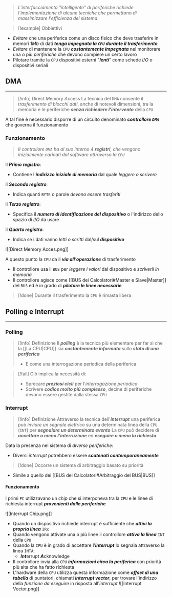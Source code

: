 >*L'interfacciamento "intelligente" di periferiche richiede l'implementazione di alcune tecniche che permettono di massimizzare l'efficienza del sistema*

>[!example] Obbiettivi

- *Evitare* che una periferica come un disco fisico che deve trasferire in memori $1Mb$ di dati ***tenga impegnata la `CPU` durante il trasferimento*** 
- *Evitare* di mantenere la `CPU` ***costantemente impegnata*** nel monitorare una o più *periferiche* che devono compiere un certo lavoro
- Pilotare tramite la `CPU` dispositivi esterni "***lenti***" come schede $I /O$ o dispositivi seriali

## DMA
---
>[!info] *D*irect *M*emory *A*ccess
>La tecnica del `DMA` consente il *trasferimento di blocchi dati*, anche di notevoli dimensioni, tra la memoria e le periferiche ***senza richiedere l'intervento*** della `CPU`

A tal fine è necessario disporre di un circuito denominato ***controllore `DMA`*** che governa il funzionamento

### Funzionamento
>*Il controllore `DMA` ha al suo interno $4$ **registri**, che vengono inizialmente caricati dal software attraverso la `CPU`*

Il ***Primo registro***:
- Contiene l'***indirizzo iniziale di memoria*** dal quale *leggere o scrivere*

Il ***Secondo registro***:
- Indica quanti `BYTE` o parole *devono essere trasferiti*

Il ***Terzo registro***:
- Specifica il ***numero di identificazione del dispositivo*** o l'indirizzo dello spazio di $I /O$ da usare

Il ***Quarto registro***:
- Indica se i dati vanno *letti o scritti* dal/sul ***dispositivo***

![[Direct Memory Acces.png]]

A questo punto la `CPU` da il ***via all'operazione*** di trasferimento
- Il controllore usa il `BUS` per *leggere i valori* dal dispositivo e *scriverli in memoria*
- Il controllore agisce come [[BUS dei Calcolatori#Master e Slave|Master]] del `BUS` ed è in grado di ***pilotare le linee necessarie***

>[!done] Durante il trasferimento la `CPU` è rimasta libera

## Polling e Interrupt
---
### Polling
>[!info] Definizione
>Il ***polling*** è la tecnica più elementare per far sì che la [[La CPU|CPU]] sia ***costantemente informata*** sullo ***stato di una periferica***
>- È come una interrogazione periodica della periferica

>[!fail] Ciò implica la necessità di:
>- Sprecare ***preziosi cicli*** per l'*interrogazione periodica*
>- Scrivere ***codice molto più complesso***, decine di periferiche devono essere gestite dalla stessa `CPU`

### Interrupt
>[!info] Definizione
>Attraverso la tecnica dell'***interrupt*** una periferica può *inviare un segnale elettrico* su una determinata linea della `CPU` (`INT`) per ***segnalare un determinato evento***
>La `CPU` può decidere di ***accettare o meno l'interruzione*** ed ***eseguire o meno la richiesta***

Data la presenza nel sistema di *diverse periferiche*:
- Diversi *interrupt* potrebbero essere ***scatenati contemporaneamente***

>[!done] Occorre un sistema di arbitraggio basato su priorità

- Simile a quello dei [[BUS dei Calcolatori#Arbitraggio del BUS|BUS]]

#### Funzionamento 
I primi `PC` utilizzavano un *chip* che si interponeva tra la `CPU` e le linee di richiesta interrupt ***provenienti dalle periferiche***

![[Interrupt Chip.png]]
- Quando un dispositivo richiede interrupt è sufficiente che ***attivi la propria linea*** `IRx`
- Quando vengono attivate una o più linee il controllore ***attiva la linea*** `INT` della `CPU`
- Quando la `CPU` è in grado di accettare l'***interrupt*** lo segnala attraverso la linea `INTA`:
	- ***Int***errupt ***A***cknowledge
- Il controllore invia alla `CPU` ***informazioni circa la periferica*** con priorità più alta che ha fatto richiesta
- L'hardware della `CPU` utilizza questa informazione come ***offset di una tabella*** di puntatori, chiamati ***interrupt vector***, per trovare l'indirizzo della *funzione da eseguire* in risposta all'*interrupt*
![[Interrupt Vector.png]]